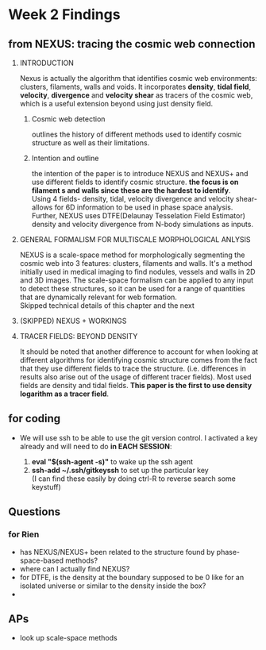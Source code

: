 # Week 2 Findings

## from NEXUS: tracing the cosmic web connection

1. INTRODUCTION

    Nexus is actually the algorithm that identifies cosmic web environments: clusters, filaments, walls and voids. It incorporates **density**, **tidal field**, **velocity**, **divergence** and **velocity shear** as tracers of the cosmic web, which is a useful extension beyond using just density field.

    1. Cosmic web detection

        outlines the history of different methods used to identify cosmic structure as well as their limitations.

    2. Intention and outline

        the intention of the paper is to introduce NEXUS and NEXUS+ and use different fields to identify cosmic structure. **the focus is on filament s and walls since these are the hardest to identify**.\
        Using 4 fields- density, tidal, velocity divergence and velocity shear- allows for 6D information to be used in phase space analysis. Further, NEXUS uses DTFE(Delaunay Tesselation Field Estimator) density and velocity divergence from N-body simulations as inputs.

2. GENERAL FORMALISM FOR MULTISCALE MORPHOLOGICAL ANLYSIS

    NEXUS is a scale-space method for morphologically segmenting the cosmic web into 3 features: clusters, filaments and walls. It's a method initially used in medical imaging to find nodules, vessels and walls in 2D and 3D images. The scale-space formalism can be applied to any input to detect these structures, so it can be used for a range of quantities that are dynamically relevant for web formation.\
    Skipped technical details of this chapter and the next

3. (SKIPPED) NEXUS + WORKINGS

4. TRACER FIELDS: BEYOND DENSITY

    It should be noted that another difference to account for when looking at different algorithms for identifying cosmic structure comes from the fact that they use different fields to trace the structure. (i.e. differences in results also arise out of the usage of different tracer fields). Most used fields are density and tidal fields. **This paper is the first to use density logarithm as a tracer field**.

## for coding

- We will use ssh to be able to use the git version control. I activated a key already and will need to do **in EACH SESSION**:

    1. **eval "$(ssh-agent -s)"** to wake up the ssh agent
    2. **ssh-add ~/.ssh/gitkeyssh** to set up the particular key \
    (I can find these easily by doing ctrl-R to reverse search some keystuff)

## Questions

### for Rien

- has NEXUS/NEXUS+ been related to the structure found by phase-space-based methods?
- where can I actually find NEXUS?
- for DTFE, is the density at the boundary supposed to be 0 like for an isolated universe or similar to the density inside the box?
-

## APs

- look up scale-space methods
